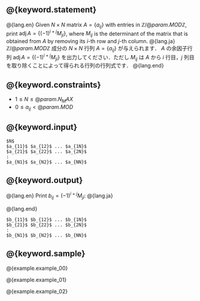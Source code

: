## @{keyword.statement}

@{lang.en}
Given $N \times N$ matrix $A = \lbrace a_{ij} \rbrace$ with entries in $\mathbb{Z}/@{param.MOD}\mathbb{Z}$, print $\operatorname{adj} A = \lbrace (-1)^{i+j}M_{ji} \rbrace$, where $M_{ij}$ is the determinant of the matrix that is obtained from $A$ by removing its $i$-th row and $j$-th column. 
@{lang.ja}
$\mathbb{Z}/@{param.MOD}\mathbb{Z}$ 成分の $N\times N$ 行列 $A = \lbrace a_{ij} \rbrace$ が与えられます．
$A$ の余因子行列 $\operatorname{adj} A = \lbrace (-1)^{i+j}M_{ji} \rbrace$ を出力してください．ただし $M_{ij}$ は $A$ から $i$ 行目，$j$ 列目を取り除くことによって得られる行列の行列式です．
@{lang.end}

## @{keyword.constraints}

- $1 \leq N \leq @{param.N_MAX}$
- $0 \leq a_{ij} < @{param.MOD}$

## @{keyword.input}

```
$N$
$a_{11}$ $a_{12}$ ... $a_{1N}$
$a_{21}$ $a_{22}$ ... $a_{2N}$
:
$a_{N1}$ $a_{N2}$ ... $a_{NN}$
```

## @{keyword.output}

@{lang.en}
Print $b_{ij} = (-1)^{i+j} M_{ji}$:
@{lang.ja}

@{lang.end}

```
$b_{11}$ $b_{12}$ ... $b_{1N}$
$b_{21}$ $b_{22}$ ... $b_{2N}$
:
$b_{N1}$ $b_{N2}$ ... $b_{NN}$
```

## @{keyword.sample}

@{example.example_00}

@{example.example_01}

@{example.example_02}
